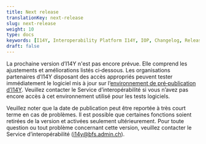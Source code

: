 ```yaml
---
title: Next release
translationKey: next-release
slug: next-release
weight: 10
type: docs
keywords: [I14Y, Interoperability Platform I14Y, IOP, Changelog, Releases, Versions, Software Development]
draft: false
---
```

La prochaine version d’I14Y n'est pas encore prévue. Elle comprend les ajustements et améliorations listés ci‑dessous. Les organisations partenaires d’I14Y disposant des accès appropriés peuvent tester immédiatement le logiciel mis à jour sur l’[environnement de pré‑publication d’I14Y](https://input.i14y-a.admin.ch). Veuillez contacter le Service d’interopérabilité si vous n’avez pas encore accès à cet environnement utilisé pour les tests logiciels.

Veuillez noter que la date de publication peut être reportée à très court terme en cas de problèmes. Il est possible que certaines fonctions soient retirées de la version et activées seulement ultérieurement. Pour toute question ou tout problème concernant cette version, veuillez contacter le Service d’interopérabilité ([i14y@bfs.admin.ch](mailto:i14y@bfs.admin.ch)).

